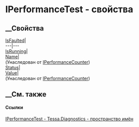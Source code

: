 # IPerformanceTest - свойства
##  __Свойства
[IsFaulted](P_Tessa_Diagnostics_IPerformanceTest_IsFaulted.htm)|  
---|---  
[IsRunning](P_Tessa_Diagnostics_IPerformanceTest_IsRunning.htm)|  
[Name](P_Tessa_Diagnostics_IPerformanceCounter_Name.htm)|  
(Унаследован от
[IPerformanceCounter](T_Tessa_Diagnostics_IPerformanceCounter.htm))  
[Status](P_Tessa_Diagnostics_IPerformanceTest_Status.htm)|  
[Value](P_Tessa_Diagnostics_IPerformanceCounter_Value.htm)|  
(Унаследован от
[IPerformanceCounter](T_Tessa_Diagnostics_IPerformanceCounter.htm))  
##  __См. также
#### Ссылки
[IPerformanceTest - ](T_Tessa_Diagnostics_IPerformanceTest.htm)
[Tessa.Diagnostics - пространство имён](N_Tessa_Diagnostics.htm)
